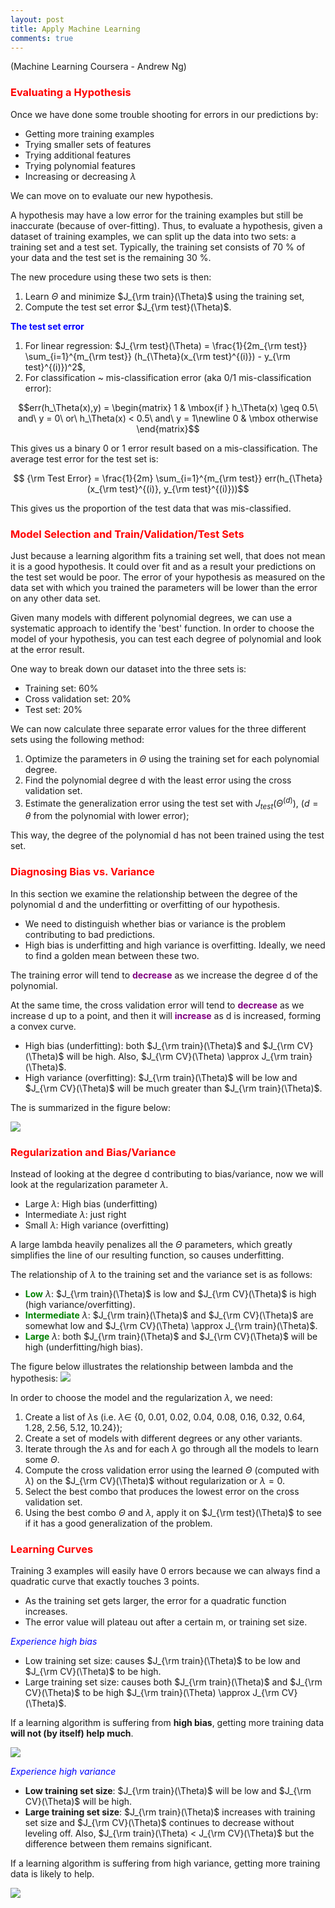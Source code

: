 ```yaml
---
layout: post
title: Apply Machine Learning
comments: true
---
```

(Machine Learning Coursera - Andrew Ng)

### <span style="color:red">**Evaluating a Hypothesis**</span>

Once we have done some trouble shooting for errors in our predictions by:

* Getting more training examples
* Trying smaller sets of features
* Trying additional features
* Trying polynomial features
* Increasing or decreasing $\lambda$

We can move on to evaluate our new hypothesis.

A hypothesis may have a low error for the training examples but still be inaccurate (because of over-fitting). Thus, to evaluate a hypothesis, given a dataset of training examples, we can split up the data into two sets: a training set and a test set. Typically, the training set consists of 70 % of your data and the test set is the remaining 30 %.

The new procedure using these two sets is then:
1. Learn $\Theta$ and minimize $J_{\rm train}(\Theta)$ using the training set,
2. Compute the test set error $J_{\rm test}(\Theta)$.

<span style="color:blue">**The test set error**</span>

1. For linear regression: $J_{\rm test}(\Theta) = \frac{1}{2m_{\rm test}} \sum_{i=1}^{m_{\rm test}} (h_{\Theta}(x_{\rm test}^{(i)}) - y_{\rm test}^{(i)})^2$,
2. For classification ~ mis-classification error (aka 0/1 mis-classification error):

$$err(h_\Theta(x),y) = \begin{matrix} 1 & \mbox{if } h_\Theta(x) \geq 0.5\ and\ y = 0\ or\ h_\Theta(x) < 0.5\ and\ y = 1\newline 0 & \mbox otherwise \end{matrix}$$

This gives us a binary 0 or 1 error result based on a mis-classification. The average test error for the test set is:

$$ {\rm Test Error} = \frac{1}{2m} \sum_{i=1}^{m_{\rm test}} err(h_{\Theta}(x_{\rm test}^{(i)}, y_{\rm test}^{(i)}))$$

This gives us the proportion of the test data that was mis-classified.

### <span style="color:red">**Model Selection and Train/Validation/Test Sets**</span>

Just because a learning algorithm fits a training set well, that does not mean it is a good hypothesis. It could over fit and as a result your predictions on the test set would be poor. The error of your hypothesis as measured on the data set with which you trained the parameters will be lower than the error on any other data set.

Given many models with different polynomial degrees, we can use a systematic approach to identify the 'best' function. In order to choose the model of your hypothesis, you can test each degree of polynomial and look at the error result.

One way to break down our dataset into the three sets is:

* Training set: 60%
* Cross validation set: 20%
* Test set: 20%

We can now calculate three separate error values for the three different sets using the following method:


1. Optimize the parameters in $\Theta$ using the training set for each polynomial degree.
2. Find the polynomial degree d with the least error using the cross validation set.
3. Estimate the generalization error using the test set with $J_{test}(\Theta^{(d)})$, ($d = \theta$ from the polynomial with lower error);


This way, the degree of the polynomial d has not been trained using the test set.

### <span style="color:red">**Diagnosing Bias vs. Variance**</span>

In this section we examine the relationship between the degree of the polynomial d and the underfitting or overfitting of our hypothesis.

* We need to distinguish whether bias or variance is the problem contributing to bad predictions.
* High bias is underfitting and high variance is overfitting. Ideally, we need to find a golden mean between these two.

The training error will tend to <span style="color: purple">**decrease**</span> as we increase the degree d of the polynomial.

At the same time, the cross validation error will tend to <span style="color: purple">**decrease**</span> as we increase d up to a point, and then it will <span style="color: purple">**increase**</span> as d is increased, forming a convex curve.

* High bias (underfitting): both $J_{\rm train}(\Theta)$ and $J_{\rm CV}(\Theta)$ will be high. Also, $J_{\rm CV}(\Theta) \approx J_{\rm train}(\Theta)$.
* High variance (overfitting): $J_{\rm train}(\Theta)$ will be low and $J_{\rm CV}(\Theta)$ will be much greater than $J_{\rm train}(\Theta)$.

The is summarized in the figure below:

<img src="/assets/ml/biased_variance.png">

### <span style="color:red">**Regularization and Bias/Variance**</span>

Instead of looking at the degree d contributing to bias/variance, now we will look at the regularization parameter $\lambda$.

* Large $\lambda$: High bias (underfitting)
* Intermediate $\lambda$: just right
* Small $\lambda$: High variance (overfitting)

A large lambda heavily penalizes all the $\Theta$ parameters, which greatly simplifies the line of our resulting function, so causes underfitting.

The relationship of $\lambda$ to the training set and the variance set is as follows:
* **<span style="color:green">Low</span>** $\lambda$: $J_{\rm train}(\Theta)$ is low and $J_{\rm CV}(\Theta)$ is high (high variance/overfitting).
* **<span style="color:green">Intermediate</span>** $\lambda$: $J_{\rm train}(\Theta)$ and $J_{\rm CV}(\Theta)$ are somewhat low and $J_{\rm CV}(\Theta) \approx J_{\rm train}(\Theta)$.
* **<span style="color:green">Large</span>** $\lambda$: both $J_{\rm train}(\Theta)$ and $J_{\rm CV}(\Theta)$ will be high (underfitting/high bias).

The figure below illustrates the relationship between lambda and the hypothesis:
<img src="/assets/ml/Features-and-polynom-degree-fix.png">

In order to choose the model and the regularization $\lambda$, we need:

1. Create a list of $\lambda$s (i.e. $\lambda \in$ {0, 0.01, 0.02, 0.04, 0.08, 0.16, 0.32, 0.64, 1.28, 2.56, 5.12, 10.24});
2. Create a set of models with different degrees or any other variants.
3. Iterate through the $\lambda$s and for each $\lambda$ go through all the models to learn some $\Theta$.
4. Compute the cross validation error using the learned $\Theta$ (computed with $\lambda$) on the $J_{\rm CV}(\Theta)$ without regularization or $\lambda = 0$.
5. Select the best combo that produces the lowest error on the cross validation set.
6. Using the best combo $\Theta$ and $\lambda$, apply it on $J_{\rm test}(\Theta)$ to see if it has a good generalization of the problem.

### <span style="color:red">**Learning Curves**</span>

Training $3$ examples will easily have $0$ errors because we can always find a quadratic curve that exactly touches $3$ points.

* As the training set gets larger, the error for a quadratic function increases.
* The error value will plateau out after a certain m, or training set size.

_<span style="color:blue">Experience high bias</span>_

* Low training set size: causes $J_{\rm train}(\Theta)$ to be low and $J_{\rm CV}(\Theta)$ to be high.
* Large training set size: causes both $J_{\rm train}(\Theta)$ and $J_{\rm CV}(\Theta)$ to be high $J_{\rm train}(\Theta) \approx J_{\rm CV}(\Theta)$.

If a learning algorithm is suffering from **high bias**, getting more training data **will not (by itself) help much**.

<img src="/assets/ml/highBias.png">

_<span style="color:blue"> Experience high variance</span>_

* **Low training set size**: $J_{\rm train}(\Theta)$ will be low and $J_{\rm CV}(\Theta)$ will be high.
* **Large training set size**: $J_{\rm train}(\Theta)$ increases with training set size and $J_{\rm CV}(\Theta)$ continues to decrease without leveling off. Also, $J_{\rm train}(\Theta) < J_{\rm CV}(\Theta)$ but the difference between them remains significant.

If a learning algorithm is suffering from high variance, getting more training data is likely to help.

<img src="/assets/ml/highVariance.png">
